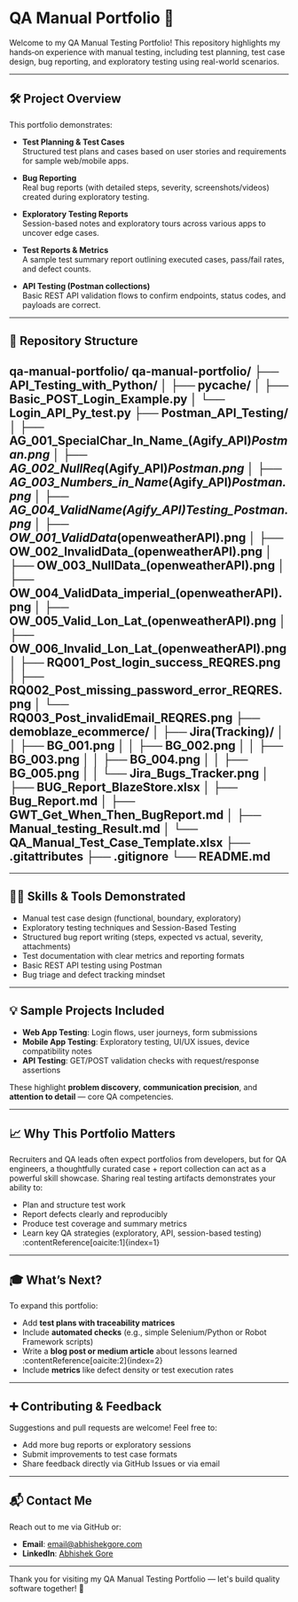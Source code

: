# QA Manual Portfolio 🧠

Welcome to my QA Manual Testing Portfolio! This repository highlights my hands‑on experience with manual testing, including test planning, test case design, bug reporting, and exploratory testing using real-world scenarios.

---

## 🛠 Project Overview

This portfolio demonstrates:

- **Test Planning & Test Cases**  
  Structured test plans and cases based on user stories and requirements for sample web/mobile apps.

- **Bug Reporting**  
  Real bug reports (with detailed steps, severity, screenshots/videos) created during exploratory testing.

- **Exploratory Testing Reports**  
  Session-based notes and exploratory tours across various apps to uncover edge cases.

- **Test Reports & Metrics**  
  A sample test summary report outlining executed cases, pass/fail rates, and defect counts.

- **API Testing (Postman collections)**  
  Basic REST API validation flows to confirm endpoints, status codes, and payloads are correct.

---

## 📁 Repository Structure

qa-manual-portfolio/
qa-manual-portfolio/
├── API_Testing_with_Python/
│   ├── __pycache__/
│   ├── Basic_POST_Login_Example.py
│   └── Login_API_Py_test.py
├── Postman_API_Testing/
│   ├── AG_001_SpecialChar_In_Name_(Agify_API)_Postman.png
│   ├── AG_002_NullReq_(Agify_API)_Postman.png
│   ├── AG_003_Numbers_in_Name_(Agify_API)_Postman.png
│   ├── AG_004_ValidName(Agify_API)_Testing_Postman_.png
│   ├── OW_001_ValidData_(openweatherAPI).png
│   ├── OW_002_InvalidData_(openweatherAPI).png
│   ├── OW_003_NullData_(openweatherAPI).png
│   ├── OW_004_ValidData_imperial_(openweatherAPI).png
│   ├── OW_005_Valid_Lon_Lat_(openweatherAPI).png
│   ├── OW_006_Invalid_Lon_Lat_(openweatherAPI).png
│   ├── RQ001_Post_login_success_REQRES.png
│   ├── RQ002_Post_missing_password_error_REQRES.png
│   └── RQ003_Post_invalidEmail_REQRES.png
├── demoblaze_ecommerce/
│   ├── Jira(Tracking)/
│   │   ├── BG_001.png
│   │   ├── BG_002.png
│   │   ├── BG_003.png
│   │   ├── BG_004.png
│   │   ├── BG_005.png
│   │   └── Jira_Bugs_Tracker.png
│   ├── BUG_Report_BlazeStore.xlsx
│   ├── Bug_Report.md
│   ├── GWT_Get_When_Then_BugReport.md
│   ├── Manual_testing_Result.md
│   └── QA_Manual_Test_Case_Template.xlsx
├── .gitattributes
├── .gitignore
└── README.md
--

---

## 🧑‍💻 Skills & Tools Demonstrated

- Manual test case design (functional, boundary, exploratory)
- Exploratory testing techniques and Session-Based Testing
- Structured bug report writing (steps, expected vs actual, severity, attachments)
- Test documentation with clear metrics and reporting formats
- Basic REST API testing using Postman
- Bug triage and defect tracking mindset

---

## 💡 Sample Projects Included

- **Web App Testing**: Login flows, user journeys, form submissions
- **Mobile App Testing**: Exploratory testing, UI/UX issues, device compatibility notes
- **API Testing**: GET/POST validation checks with request/response assertions

These highlight **problem discovery**, **communication precision**, and **attention to detail** — core QA competencies.

---

## 📈 Why This Portfolio Matters

Recruiters and QA leads often expect portfolios from developers, but for QA engineers, a thoughtfully curated case + report collection can act as a powerful skill showcase. Sharing real testing artifacts demonstrates your ability to:

- Plan and structure test work
- Report defects clearly and reproducibly
- Produce test coverage and summary metrics
- Learn key QA strategies (exploratory, API, session-based testing) :contentReference[oaicite:1]{index=1}

---

## 🎓 What’s Next?

To expand this portfolio:

- Add **test plans with traceability matrices**
- Include **automated checks** (e.g., simple Selenium/Python or Robot Framework scripts)
- Write a **blog post or medium article** about lessons learned :contentReference[oaicite:2]{index=2}
- Include **metrics** like defect density or test execution rates

---

## ➕ Contributing & Feedback

Suggestions and pull requests are welcome! Feel free to:

- Add more bug reports or exploratory sessions
- Submit improvements to test case formats
- Share feedback directly via GitHub Issues or via email

---

## 📬 Contact Me

Reach out to me via GitHub or:

- **Email**: email@abhishekgore.com  
- **LinkedIn**: [Abhishek Gore](https://www.linkedin.com/in/abhishekgore-security/)

---

Thank you for visiting my QA Manual Testing Portfolio — let's build quality software together! 🚀

